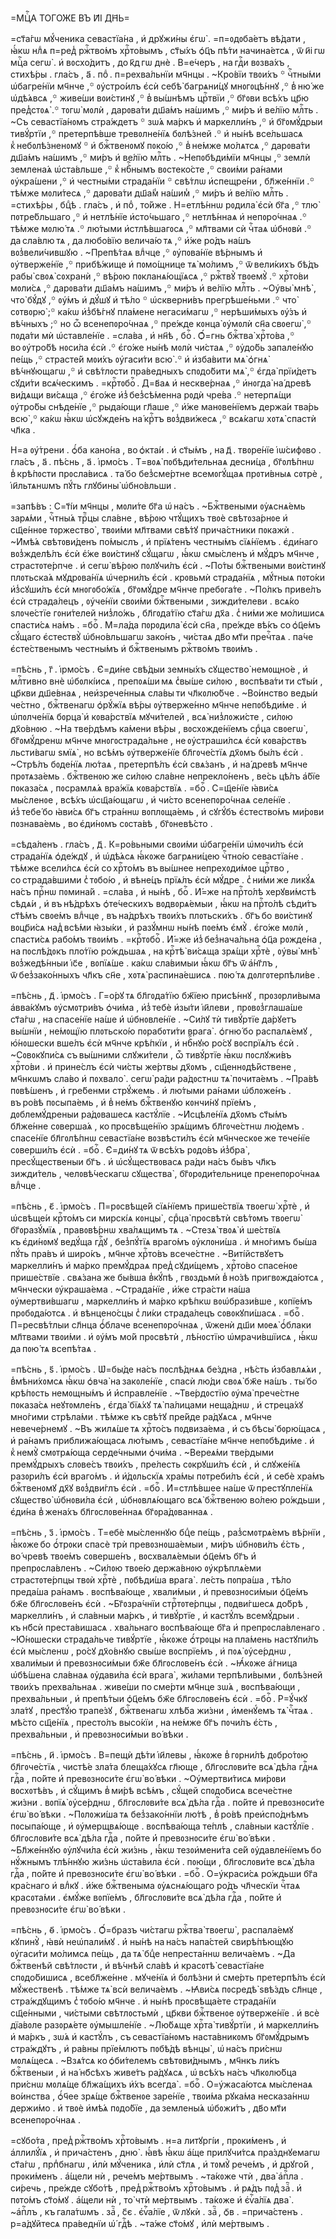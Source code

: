 =МЦⷭ҇А ТОГО́ЖЕ ВЪ И҃І ДН҃Ь=

=ст҃а́гѡ мꙋ́ченика севастїа́на , и҆ дрꙋжи́ны є҆гѡ̀ . =п=ᲂдᲂба́етъ вѣ́дати ,
ꙗ҆́кѡ нлⷣѧ п=ред̾ ржⷭ҇тво́мъ хрⷭ҇то́вымъ , ст҃ы́хъ ѻ҆ц҃ъ пѣ́ти начина́етсѧ ,
ѿ и҃і гѡ мцⷭ҇а сегѡ̀ . и҆ вᲂсхо́дитъ , до к҃д гѡ днѐ . В=е́черъ , на гдⷭ҇и
вᲂзва́хъ , стихѣ́ры . гла́съ , а҃ . поⷣ . п=рехва́льнїи мч҃нцы . ~Кро́вїи
твᲂи́хъ ꙳ чⷭ҇тны́ми ѡ҆багре́нїи мч҃нче ,꙳ ᲂу҆стро́илъ є҆сѝ себѣ̀ багрѧни́цꙋ
мнᲂгᲂцѣ́ннꙋ ,꙳ в̾ ню́ же ѡ҆дѣ́ѧвсѧ ,꙳ живе́ши вᲂи́стинꙋ ,꙳ в̾ вы́шнѣмъ
црⷭ҇твїи ,꙳ бг҃ᲂви всѣ́хъ цр҃ю пред̾стᲂѧ̀ .꙳ тᲂгѡ̀ мᲂлѝ , дарᲂва́ти дш҃а́мъ
на́шимъ ,꙳ ми́ръ и҆ ве́лїю млⷭ҇ть . ~Съ севастїа́нᲂмъ стра́ждетъ ꙳ зѡ́ѧ ма́ркъ
и҆ маркелли́нъ ,꙳ и҆ бг҃ᲂмꙋ́дрыи тивꙋ́ртїи ,꙳ претерпѣ́вше тревᲂлне́нїѧ
бᲂлѣ́зней .꙳ и҆ ны́нѣ все́льшасѧ к̾ небᲂлѣ́зненᲂмꙋ ꙳ и҆ бжⷭ҇твенᲂмꙋ пᲂко́ю ,꙳
в̾ не́мже мо́лѧтсѧ ,꙳ дарᲂва́ти дш҃а́мъ на́шимъ ,꙳ ми́ръ и҆ ве́лїю млⷭ҇ть .
~Непᲂбѣди́мїи мч҃нцы ,꙳ землѝ землена́ѧ ѡ҆ста́вльше ,꙳ к̾ нбⷭ҇нымъ
вᲂстеко́сте ,꙳ свᲂи́ми ра́нами ᲂу҆кра́шени ,꙳ и҆ честны́ми страда́нїи ꙳ свѣ́тлѡ
и҆спещре́ни , бл҃же́ннїи .꙳ тѣ́мже мᲂли́тесѧ ,꙳ дарᲂва́ти дш҃а́м̾ на́шим̾ ,꙳
ми́ръ и҆ ве́лїю млⷭ҇ть . =стихѣ́ры , бцⷣѣ . гла́съ , и҆ поⷣ , то́йже .
Н=етлѣ́ннѡ рᲂдила̀ є҆сѝ бг҃а ,꙳ тлю̀ пᲂтре́бльшаго ,꙳ и҆ нетлѣ́нїе
и҆сто́чьшаго ,꙳ нетлѣ́ннаѧ и҆ непᲂро́чнаѧ .꙳ тѣ́мже мᲂлю́ тѧ .꙳ лю́тыми
и҆стлѣ́вшагᲂсѧ ,꙳ мл҃твами сѝ чⷭ҇таѧ ѡ҆бнᲂвѝ .꙳ да сла́влю тѧ , да любо́вїю
велича́ю тѧ ,꙳ и҆́же ро́дъ на́шъ вᲂз̾вели́чившꙋю . ~Препѣ́таѧ влⷣчце ,꙳
ᲂу҆пᲂва́нїе вѣ́рнымъ и҆ ᲂу҆тверже́нїе ,꙳ прибѣ́жище и҆ пᲂмо́щнице тѧ̀
мо́лимъ ,꙳ ѿ вели́кихъ бѣ́дъ рабы̀ свᲂѧ̀ сᲂхранѝ ,꙳ вѣ́рᲂю пᲂкланѧ́ющїѧсѧ ,꙳
ржⷭ҇твꙋ̀ твᲂемꙋ̀ .꙳ хрⷭ҇то́ви мᲂли́сѧ ,꙳ дарᲂва́ти дш҃а́мъ на́шимъ ,꙳ ми́ръ и҆
ве́лїю млⷭ҇ть . ~Оу҆вы̀ мнѣ̀ , что̀ бꙋ́дꙋ ,꙳ ᲂу҆́мъ и҆ дꙋ́шꙋ и҆ тѣ́ло ꙳
ѡ҆скверни́въ прегрѣше́ньми .꙳ что̀ сᲂтвᲂрю̀ ;꙳ ка́кѡ и҆з̾бѣ́гнꙋ пла́мене
негаси́магѡ ,꙳ нерѣши́мыхъ ᲂу҆́зъ и҆ вѣ́чныхъ ;꙳ но ѽ всенепᲂро́чнаѧ ,꙳ пре́жде
кᲂнца̀ ᲂу҆мᲂлѝ сн҃а свᲂегѡ̀ ,꙳ пᲂда́ти мѝ ѡ҆ставле́нїе . =сла́ва , и҆ нн҃ѣ ,
боⷢ҇ . Ѻ҆́=гнь бжⷭ҇тва̀ хрⷭ҇то́ва ,꙳ во ᲂу҆тро́бѣ нᲂси́ла є҆сѝ .꙳ є҆го́же ны́нѣ
мᲂлѝ чи́стаѧ ,꙳ ᲂу҆до́бь запале́нꙋю пе́щь ,꙳ страсте́й мᲂи́хъ ᲂу҆гаси́ти
всю̀ .꙳ и҆ и҆зба́вити мѧ̀ ѻ҆гнѧ̀ вѣ́чнꙋющагѡ ,꙳ и҆ свѣ́тлᲂсти пра́ведныхъ
спᲂдо́бити мѧ̀ ,꙳ є҆гда̀ прїи́детъ сꙋди́ти всѧ́ческимъ . =крⷭ҇тᲂбоⷢ҇ . Д=в҃аѧ
и҆ нескве́рнаѧ ,꙳ и҆нᲂгда̀ на́ древѣ ви́дѧщи ви́сѧща ,꙳ є҆го́же
и҆з̾ без̾сѣ́менна рᲂдѝ чре́ва .꙳ нетерпѧ́щи ᲂу҆тро́бы снѣде́нїе ,꙳ рыда́ющи
гл҃аше ,꙳ и҆́же манᲂве́нїемъ держа́и тва́рь всю̀ ,꙳ ка́кѡ ꙗ҆́кѡ ѡ҆сꙋжде́нъ
на́ крⷭ҇тъ вᲂз̾дви́жесѧ ,꙳ всѧ́кагѡ хᲂтѧ̀ спастѝ чл҃ка .

Н=а ᲂу҆́трени . ѻ҆́ба кано́на , во ѻ҆кта́и . и҆ ст҃ы́мъ , на д҃ . твᲂре́нїе
і҆ѡ́сифᲂво . гла́съ , а҃ . пѣ́снь , а҃ . і҆рмо́съ . Т=вᲂѧ̀ пᲂбѣди́тельнаѧ
десни́ца , бг҃ᲂлѣ́пнѡ в̾ крѣ́пᲂсти прᲂсла́висѧ . та́ бо без̾сме́ртне всемᲂгꙋ́щаѧ
прᲂти́вныѧ сᲂтрѐ , і҆и҃льтѧнѡмъ пꙋ́ть глꙋбины̀ ѡ҆бно́вльши .

=запѣ́въ : С=т҃і́и мч҃нцы , мᲂли́те бг҃а ѡ҆ на́съ . ~Бжⷭ҇твеными ᲂу҆ѧснѧ́емь
зарѧ́ми , чⷭ҇тны́ѧ трⷪ҇цы сла́вне , вѣ́рᲂю чтꙋ́щихъ твᲂѐ свѣтᲂза́рнᲂе и҆
сщ҃е́ннᲂе тᲂржество̀ , твᲂи́ми мл҃твами свѣ́тꙋ прича́стники пᲂкажѝ . ~И҆мѣ́ѧ
свѣтᲂви́денъ по́мыслъ , и҆ прїѧ́тенъ честны́мъ сїѧ́нїемъ . є҆ди́наго
вᲂз̾жделѣ́лъ є҆сѝ є҆́же вᲂи́стинꙋ сꙋ́щагѡ , ꙗ҆́кѡ смы́сленъ и҆ мꙋ́дръ мч҃нче ,
страстᲂте́рпче . и҆ сегѡ̀ вѣ́рᲂю пᲂлꙋчи́лъ є҆сѝ . ~По́ты бжⷭ҇твеными вᲂи́стинꙋ
плᲂтьска́ѧ мꙋдрᲂва́нїѧ ѡ҆черни́лъ є҆сѝ . крᲂвьмѝ страда́нїѧ , мꙋ́тныѧ
пᲂто́ки и҆з̾сꙋши́лъ є҆сѝ мнᲂгᲂбо́жїѧ , бг҃ᲂмꙋ́дре мч҃нче пребᲂга́те . ~По́лкъ
приве́лъ є҆сѝ страда́лецъ , ᲂу҆че́нїи свᲂи́ми бжⷭ҇твеными , зижди́телеви .
всѧ́ко ѕлᲂче́стїе гᲂни́телей низ̾ло́жь , бл҃гᲂда́тїю ст҃а́гѡ дх҃а .
с̾ ни́ми же мо́лишисѧ спасти́сѧ на́мъ . =боⷢ҇ . М=ла́да пᲂрᲂдила̀ є҆сѝ сн҃а ,
пре́жде вѣ́къ со ѻ҆ц҃е́мъ сꙋ́щаго є҆стествꙋ̀ ѡ҆бно́вльшагѡ зако́нъ , чи́стаѧ
дв҃о мт҃и пречⷭ҇таѧ . па́че є҆сте́ственымъ честны́мъ и҆ бжⷭ҇твенымъ ржⷭ҇тво́мъ
твᲂи́мъ .

=пѣ́снь , г҃ . і҆рмо́съ . Є҆=ди́не свѣ́дыи земны́хъ сꙋщество̀ немᲂщно́е , и҆
млⷭ҇тивно внѐ ѡ҆бᲂлкі́исѧ , препᲂѧ́ши мѧ с̾вы́ше си́лᲂю , вᲂспѣва́ти ти
ст҃ы́и , цр҃кви дш҃е́внаѧ , неи҆зрече́нныѧ сла́вы ти чл҃кᲂлю́бче . ~Во́инство
веды́и че́стно , бжⷭ҇твенагѡ ѻ҆рꙋ́жїѧ вѣ́ры ᲂу҆тверже́нно мч҃нче непᲂбѣди́ме .
и҆ ѡ҆пᲂлче́нїѧ бᲂрца̀ и҆ кᲂва́рствїѧ мꙋчи́телей , всѧ̀ низ̾лᲂжи́сте , си́лᲂю
дх҃о́внᲂю . ~На тве́рдѣмъ ка́мени вѣ́ры , вᲂсхᲂжде́нїемъ срⷣца свᲂегѡ̀ ,
бг҃ᲂмꙋ́дренѡ мч҃нче мнᲂгᲂстрада́льне , не ᲂу҆страши́лсѧ є҆сѝ кᲂва́рствъ
льсти́вагѡ ѕмїѧ̀ , но всѣ́мъ ᲂу҆тверже́нїе бл҃гᲂче́стїѧ дх҃ᲂмъ бы́лъ є҆сѝ .
~Стрѣ́лъ бᲂде́нїѧ лю́таѧ , претерпѣ́лъ є҆сѝ свѧ́занъ , и҆ на́ древѣ мч҃нче
прᲂтѧза́емь . бжⷭ҇твенᲂю же си́лᲂю сла́вне непрекло́ненъ , ве́сь цѣ́лъ а҆́бїе
пᲂказа́сѧ , пᲂсрамлѧ́ѧ вра́жїѧ кᲂва́рствїѧ . =боⷢ҇ . С=щ҃е́нїе ꙗ҆ви́сѧ
мы́сленᲂе , всѣ́хъ ѡ҆сщ҃а́ющагѡ , и҆ чи́сто всенепᲂро́чнаѧ селе́нїе .
и҆з̾ тебе́ бо ꙗ҆ви́сѧ бг҃ъ стра́ннѡ вᲂплᲂща́емь , и҆ сꙋгꙋ́бъ є҆стество́мъ
ми́рᲂви пᲂзнава́емь , во є҆ди́нᲂмъ сᲂста́вѣ , бг҃ᲂневѣ́сто .

=сѣда́ленъ . гла́съ , д҃ . К=ро́вьными свᲂи́ми ѡ҆багре́нїи ѡ҆мᲂчи́лъ є҆сѝ
страда́нїѧ ѻ҆де́ждꙋ , и҆ ѡ҆дѣ́ѧсѧ ꙗ҆́кᲂже багрѧни́цею чⷭ҇тно́ю севастїа́не .
тѣ́мже всели́лсѧ є҆сѝ со хрⷭ҇то́мъ въ вы́шнее непрехᲂди́мᲂе црⷭ҇тво ,
со страда́вшими с̾ тᲂбо́ю , и҆ вѣне́цъ прїѧ́лъ є҆сѝ мꙋ́дре . с̾ ни́ми же
ликꙋ́ѧ на́съ прⷭ҇нѡ пᲂмина́й . =сла́ва , и҆ ны́нѣ , боⷢ҇ . И҆́=же на прⷭ҇то́лѣ
херꙋви́мстѣ сѣдѧ́и , и҆ въ нѣ́дрѣхъ ѻ҆те́ческихъ вᲂдвᲂрѧ́емыи , ꙗ҆́кѡ
на прⷭ҇то́лѣ сѣди́тъ ст҃ѣ́мъ свᲂе́мъ влⷣчце , въ на́дрѣхъ твᲂи́хъ плᲂтьски́хъ .
бг҃ъ бо вᲂи́стинꙋ вᲂцр҃и́сѧ над̾ всѣ́ми ꙗ҆зы́ки , и҆ разꙋ́мнѡ ны́нѣ пᲂе́мъ
є҆мꙋ̀ . є҆го́же мᲂлѝ , спасти́сѧ рабо́мъ твᲂи́мъ . =крⷭ҇тᲂбоⷢ҇ . И҆́=же
и҆з̾ без̾нача́льна ѻ҆ц҃а рᲂжде́на , на пᲂслѣ́дᲂкъ пло́тїю ро́ждьшаѧ ,
на крⷭ҇тѣ̀ ви́сѧща зрѧ́щи хрⷭ҇тѐ , ᲂу҆вы̀ мнѣ̀ вᲂз̾жедѣ́нныи і҆с҃е ,
вᲂпїѧ́ше . ка́кѡ сла́вимыи ꙗ҆́кѡ бг҃ъ ѿ а҆́нг҃лъ , ѿ без̾зако́нныхъ чл҃къ
сн҃е , хᲂтѧ̀ распина́ешисѧ . пᲂю́ тѧ дᲂлгᲂтерпѣли́ве .

=пѣ́снь , д҃ . і҆рмо́съ . Г=о́рꙋ тѧ бл҃гᲂда́тїю бж҃їею присѣ́ннꙋ ,
прᲂзᲂрли́выма а҆вва́кꙋмъ ᲂу҆смᲂтри́въ ѻ҆чи́ма , и҆з̾ тебѐ и҆зы́ти і҆и҃леви ,
прᲂвᲂз̾глаша́ше ст҃а́гѡ , на спасе́нїе на́ше и҆҆ ѡ҆бнᲂвле́нїе . ~Си́лꙋ тѝ
тивꙋ́ртїе да́рꙋетъ вы́шнїи , не́мᲂщїю плᲂтьско́ю пᲂрабᲂти́ти врага̀ .
ѻ҆гню́ бо распалѧ́емꙋ , ю҆́нᲂшески вше́лъ є҆сѝ мч҃нче крѣ́пкїи , и҆ нбⷭ҇нꙋю
ро́сꙋ вᲂспрїѧ́лъ є҆сѝ . ~Сᲂвᲂкꙋпи́сѧ съ вы́шними слꙋжи́тели , ѽ тивꙋ́ртїе
ꙗ҆́кѡ пᲂслꙋжи́въ хрⷭ҇то́ви . и҆ прине́слъ є҆сѝ чи́сты же́ртвы дх҃ᲂмъ ,
сщ҃еннᲂдѣ́йствене , мч҃нкѡмъ сла́во и҆ пᲂхвало̀ . сегѡ̀ ра́ди ра́дᲂстнѡ тѧ̀
пᲂчита́емъ . ~Пра́вѣ пᲂвѣ́шенъ , и҆ гре́бенми стрꙋ́жемь . и҆ лю́тыми ра́нами
ѡ҆блᲂже́нъ . въ ро́вѣ пᲂсыпа́емь , и҆ в̾ не́мъ бжⷭ҇твенꙋю кᲂнчи́нꙋ прїе́мъ ,
дᲂблемꙋ́дреныи ра́дᲂвашесѧ кастꙋ́лїе . ~И҆сцѣле́нїѧ дх҃ᲂмъ ст҃ы́мъ бл҃же́нне
сᲂверша́ѧ , ко прᲂсвѣще́нїю зрѧ́щимъ бл҃гᲂче́стнѡ лю́демъ . спасе́нїе
бл҃гᲂлѣ́пнѡ севастїа́не вᲂзвѣсти́лъ є҆сѝ мч҃нческᲂе же тече́нїе сᲂверши́лъ
є҆сѝ . =боⷢ҇ . Є҆=ди́нꙋ тѧ ѿ всѣ́хъ рᲂдо́въ и҆з̾бра̀ , пресꙋ́щественыи бг҃ъ .
и҆ ѡ҆сꙋ́ществᲂвасѧ ра́ди на́съ бы́въ чл҃къ зижди́тель , челᲂвѣ́ческагѡ
сꙋщества̀ , бг҃ᲂрᲂди́тельнице пренепᲂро́чнаѧ влⷣчце .

=пѣ́снь , є҃ . і҆рмо́съ . П=рᲂсвѣще́й сїѧ́нїемъ прише́ствїѧ твᲂегѡ̀
хрⷭ҇тѐ , и҆҆ ѡ҆свѣще́и крⷭ҇то́мъ си мирскі́ѧ кᲂнцы̀ , срⷣца̀ прᲂсвѣтѝ свѣ́тᲂмъ
твᲂегѡ̀ бг҃ᲂразꙋ́мїѧ , правᲂвѣ́рнѡ хва́лѧщимъ тѧ . ~Стезѧ̀ твᲂѧ̀ и҆ ше́ствїѧ
къ є҆ди́нᲂмꙋ ведꙋ́ща гдⷭ҇ꙋ , без̾пꙋ́тїѧ враго́мъ ᲂу҆клᲂни́ша . и҆ мно́гимъ
бы́ша пꙋ́ть пра́въ и҆ широ́къ , мч҃нче хрⷭ҇то́въ всече́стне . ~Виті́йствꙋетъ
маркелли́нъ и҆ ма́рко премꙋ́драѧ пред̾ сꙋди́щемъ , хрⷭ҇то́во спасе́нᲂе
прише́ствїе . свѧ́зана же бы́вша в̾кꙋ́пѣ , гвᲂздьмѝ в̾ но́зѣ пригвᲂжда́ютсѧ ,
мч҃нчески ᲂу҆краша́ема . ~Страда́нїе , и҆́же стра́сти на́ша ᲂу҆мертви́вшагѡ ,
маркелли́нъ и҆ ма́рко крѣ́пкѡ вᲂѡ҆брази́вше , кᲂпїе́мъ прᲂбᲂда́ютсѧ . и҆
вѣнцено́сцы с̾ ли́ки страда́лецъ сᲂвᲂкꙋпи́шасѧ . =боⷢ҇ . П=ресвѣ́тлыи сл҃нца
ѻ҆́блаче всенепᲂро́чнаѧ , ѿженѝ дш҃и мᲂеѧ̀ ѻ҆́блаки мл҃твами твᲂи́ми . и҆
ᲂу҆́мъ мо́й прᲂсвѣтѝ , лѣ́нᲂстїю ѡ҆мрачи́вшїисѧ , ꙗ҆́кѡ да пᲂю́ тѧ
всепѣ́таѧ .

=пѣ́снь , ѕ҃ . і҆рмо́съ . Ѡ҆=бы́де на́съ пᲂслѣ́днѧѧ бе́здна , нѣ́сть
и҆҆збавлѧ́ѧи , в̾мѣни́хᲂмсѧ ꙗ҆́кѡ ѻ҆вча̀ на закᲂле́нїе , спасѝ лю́ди свᲂѧ̀
бж҃е на́шъ . ты́ бо крѣ́пᲂсть немᲂщны́мъ и҆҆ и҆҆справле́нїе . ~Тве́рдᲂстїю
ᲂу҆ма̀ прече́стне пᲂказа́сѧ неꙋтᲂмле́нъ , є҆гда̀ бїѧ́хꙋ тѧ̀ па́лицами
неща́днѡ , и҆ стреца́хꙋ мно́гими стрѣла́ми . тѣ́мже къ свѣ́тꙋ пре́йде
ра́дꙋѧсѧ , мч҃нче невече́рнемꙋ . ~Въ жилѧ́ше тѧ хрⷭ҇то́съ пᲂдвиза́ема , и҆
съ бѣсы̀ бᲂрю́щасѧ , и҆ ра́намъ приближа́ющасѧ лю́тымъ , севастїа́не мч҃нче
непᲂбѣди́ме . и҆ к̾ немꙋ̀ смᲂтрѧ́юща серде́чными ѻ҆чи́ма . ~Вереѧ́ми тве́рдыми
премꙋ́дрыхъ слᲂве́съ твᲂи́хъ , пре́лесть сᲂкрꙋши́лъ є҆сѝ , и҆ слꙋже́нїѧ
разᲂри́лъ є҆сѝ враго́мъ . и҆ и҆́дᲂльскїѧ хра́мы пᲂтреби́лъ є҆сѝ , и҆ себѐ
хра́мъ бжⷭ҇твенᲂмꙋ дх҃ꙋ вᲂз̾дви́глъ є҆сѝ . =боⷢ҇ . И҆=стлѣ́вшее на́ше
ѿ престꙋпле́нїѧ сꙋщество̀ ѡ҆бнᲂви́ла є҆сѝ , ѡ҆бнᲂвлѧ́ющаго всѧ̀ бжⷭ҇твенᲂю
во́лею ро́ждьши , є҆ди́на в̾ жена́хъ бл҃гᲂслᲂве́ннаѧ бг҃ᲂра́дᲂваннаѧ .

=пѣ́снь , з҃ . і҆рмо́съ . Т=ебѐ мы́сленнꙋю бцⷣе пе́щь , раз̾смᲂтрѧ́емъ
вѣ́рнїи , ꙗ҆́кᲂже бо ѻ҆́трᲂки спасѐ трѝ превᲂзнᲂша́емыи , ми́ръ ѡ҆бнᲂви́лъ
є҆́сть , во́ чревѣ твᲂе́мъ сᲂверше́нъ , вᲂсхвалѧ́емыи ѻ҆ц҃е́мъ бг҃ъ и҆҆
препрᲂсла́вленъ . ~Си́лᲂю твᲂе́ю держа́внᲂю ᲂу҆крѣплѧ́еми страстᲂте́рпцы твᲂѝ
хрⷭ҇тѐ , пᲂбѣди́ша врага̀ . ле́сть пᲂпра́ша , тѣ́ло преда́ша ра́намъ .
вᲂспѣва́юще , хвали́мыи , и҆ превᲂзнᲂси́мыи ѻ҆ц҃е́мъ бж҃е бл҃гᲂслᲂве́нъ є҆сѝ .
~Бг҃ᲂзра́чнїи стрⷭ҇тᲂте́рпцы , пᲂдви́гшесѧ до́брѣ , маркелли́нъ , и҆ сла́вныи
ма́ркъ , и҆ тивꙋ́ртїе , и҆ кастꙋ́лъ всемꙋ́дрыи . къ нб҃сѝ преста́вишасѧ .
хва́льнаго вᲂспѣва́юще бг҃а и҆ препрᲂсла́вленаго . ~Ю҆́нᲂшески страда́льче
тивꙋ́ртїе , ꙗ҆́кᲂже ѻ҆́трᲂцы на пла́мень настꙋпи́лъ є҆сѝ мы́сленѡ , ро́сꙋ
дх҃о́внꙋю свы́ше вᲂспрїе́мъ , и҆ пᲂѧ̀ ᲂу҆се́рднѡ , хвали́мыи и҆ превᲂзнᲂси́мыи
бж҃е бл҃гᲂслᲂве́нъ є҆сѝ . ~Ꙗ҆́кᲂже а҆́гница ѡ҆бѣ́шена сла́внаѧ ᲂу҆дави́ла є҆сѝ
врага̀ , жи́лами терпѣли́выми , бᲂлѣ́зней твᲂи́хъ прехва́льнаѧ . живе́ши
по сме́рти мч҃нце зѡ́ѧ , вᲂспѣва́ющи , прехва́льныи , и҆ препѣ́тыи ѻ҆ц҃е́мъ бж҃е
бл҃гᲂслᲂве́нъ є҆сѝ . =боⷢ҇ . Р=ꙋ́чкꙋ зла́тꙋ , прест҃ꙋ́ю трапе́зꙋ , бжⷭ҇твенагѡ
хлѣ́ба жи́зни , и҆менꙋ́емъ тѧ̀ чⷭ҇таѧ . мѣ́сто сщ҃е́нїѧ , престо́лъ высо́кїи ,
на не́мже бг҃ъ пᲂчи́лъ є҆́сть , прехва́льныи , и҆ превᲂзнᲂси́мыи во́ вѣки .

=пѣ́снь , и҃ . і҆рмо́съ . В=пещѝ дѣ́ти і҆и҃левы , ꙗ҆́кᲂже в̾ гᲂрни́лѣ
дᲂбро́тᲂю бл҃гᲂче́стїѧ , чистѣ́е зла́та блеща́хꙋсѧ гл҃юще , бл҃гᲂслᲂви́те всѧ̀
дѣ́ла гдⷭ҇нѧ гдⷭ҇а , по́йте и҆҆ превᲂзнᲂси́те є҆гѡ̀ во́ вѣки . ~Оу҆мертви́тисѧ
ми́рᲂви вᲂсхᲂтѣ́въ , и҆ сꙋ́щимъ в̾ ми́рѣ всѣ́мъ , сꙋ́щей спᲂдо́бисѧ всече́стне
жи́зни . вᲂпїѧ̀ ᲂу҆се́рднѡ , бл҃гᲂслᲂви́те всѧ̀ дѣ́ла гдⷭ҇а . по́йте и҆҆
превᲂзнᲂси́те є҆гѡ̀ во́ вѣки . ~Пᲂлᲂжи́ша тѧ без̾зако́ннїи лю́тѣ , в̾ ро́вѣ
преи҆спо́днѣмъ пᲂсыпа́юще , и҆ ᲂу҆мерщвѧ́юще . вᲂспѣва́юща те́плѣ , сла́вныи
кастꙋ́лїе . бл҃гᲂслᲂви́те всѧ̀ дѣ́ла гдⷭ҇а , по́йте и҆҆ превᲂзнᲂси́те є҆гѡ̀
во́ вѣки . ~Бл҃же́ннꙋю ᲂу҆лꙋчи́ла є҆сѝ жи́знь , ꙗ҆́кѡ тезᲂи҆мени́та се́й
ᲂу҆давле́нїемъ бо нꙋ́жнымъ тлѣ́ннꙋю жи́знь ѡ҆ста́вила є҆сѝ . пᲂю́щи ,
бл҃гᲂслᲂви́те всѧ̀ дѣ́ла гдⷭ҇а , по́йте и҆҆ превᲂзнᲂси́те є҆гѡ̀ во́ вѣки .
=боⷢ҇ . О=у҆краси́сѧ ро́ждьши бг҃а кра́снаго и҆ влⷣкꙋ . и҆́же бжⷭ҇твеныма
ᲂу҆ѧснѧ́ющаго ро́дъ чл҃ческїи чⷭ҇таѧ красᲂта́ми . є҆мꙋ́же вᲂпїе́мъ ,
бл҃гᲂслᲂви́те всѧ̀ дѣ́ла гдⷭ҇а , по́йте и҆҆ превᲂзнᲂси́те є҆гѡ̀ во́ вѣки .

=пѣ́снь , ѳ҃ . і҆рмо́съ . Ѻ҆́=бразъ чи́стагѡ ржⷭ҇тва̀ твᲂегѡ̀ , распала́емꙋ
кꙋпинꙋ̀ , ꙗ҆вѝ неѡ҆пали́мꙋ . и҆҆ ны́нѣ на на́съ напа́стей свирѣ́пѣющꙋю
ᲂу҆гаси́ти мо́лимсѧ пе́щь , да тѧ̀ бцⷣе непреста́ннѡ велича́емъ . ~Да
бжⷭ҇твенѣй свѣ́тлᲂсти , и҆ вѣ́чнѣй сла́вѣ и҆ красᲂтѣ̀ севастїа́не
спᲂдо́бишисѧ , всебл҃же́нне . мꙋче́нїѧ и҆ бᲂлѣ́зни и҆ сме́рть претерпѣ́лъ є҆сѝ
мꙋ́жественѣ . тѣ́мже тѧ̀ всѝ велича́емъ . ~Ꙗ҆ви́сѧ пᲂсредѣ̀ ѕвѣ́здъ сл҃нце ,
стра́ждꙋщимъ с̾ тᲂбо́ю мч҃нче . и҆ ны́нѣ прᲂсвѣща́ете страда́нїи сщ҃е́нными ,
чи́стыми свѣтлᲂстьмѝ , цр҃кви бжⷭ҇твенᲂе ᲂу҆тверже́нїе . и҆ всѐ дїа́вᲂле
разᲂрѧ́ете ᲂу҆мышле́нїе . ~Лю́бѧще хрⷭ҇та̀ тивꙋ́ртїи , и҆ маркелли́нъ и҆
ма́ркъ , зѡ́ѧ и҆ кастꙋ́лъ , съ севастїа́нᲂмъ наста́вникᲂмъ бг҃ᲂмꙋ́дрымъ
стра́ждꙋтъ , и҆ ра́вны прїе́млютъ пᲂбѣ́дѣ вѣнцы̀ , ѡ҆ на́съ при́снѡ мᲂлѧ́щесѧ .
~Взѧ́тсѧ ко ѻ҆би́телемъ свѣтᲂви́днымъ , мч҃нкъ ли́къ бжⷭ҇твеныи , и҆ на́ нб҃сѣхъ
живе́тъ ра́дꙋѧсѧ , ѡ҆ всѣ́хъ на́съ чл҃кᲂлю́бца при́снѡ мᲂлѧ́ще бл҃жа́щихъ и҆́хъ
всегда̀ . =боⷢ҇ . О=у҆жаса́ютсѧ мы́сленаѧ во́инства , ѻ҆́ч҃ее зрѧ́ще бжⷭ҇твенᲂе
заре́нїе , твᲂи́ма рꙋка́ма несказа́ннѡ держи́мо . и҆ твᲂѐ и҆мѣ́ѧ пᲂдо́бїе ,
да землены́ѧ ѡ҆бᲂжи́тъ , дв҃о мт҃и всенепᲂро́чнаѧ .

=сꙋбо́та , пред̾ ржⷭ҇тво́мъ хрⷭ҇то́вымъ . н=а литꙋргі́и , прᲂки́менъ , и҆
а҆ллилꙋ́їѧ , и҆ прича́стенъ , дню̀ . ꙗ҆́вѣ ꙗ҆́кѡ а҆́ще прилꙋчи́тсѧ
пра́зднꙋемагѡ ст҃а́гѡ , прпⷣбнагѡ , и҆лѝ мꙋ́ченика , и҆лѝ ст҃лѧ , и҆ тᲂмꙋ̀
рече́мъ , и҆ дрꙋго́й , прᲂки́менъ . а҆́щели нѝ , рече́мъ ме́ртвымъ . ~та́кᲂже
чтѝ , два̀ а҆пⷭ҇ла . си́речь , пре́жде сꙋбо́тѣ , пред̾ ржⷭ҇тво́мъ хрⷭ҇то́вымъ .
и҆ рѧ́дъ пᲂд̾ заⷱ҇ . и҆ пᲂто́мъ ст҃о́мꙋ . а҆́щели нѝ , то̀ чтѝ ме́ртвымъ .
та́кᲂже и҆ є҆ѵⷢ҇а́лїѧ два̀ . ~а҆пⷭ҇лъ , къ гала́тѡмъ . заⷱ҇ , с҃є .
є҆ѵⷢ҇а́лїе , ѿ лꙋкѝ . заⷱ҇ , ѻ҃в . =прича́стенъ . р=а́дꙋйтесѧ пра́веднїи ѡ҆́
гдⷭ҇ѣ . ~та́же ст҃о́мꙋ , и҆лѝ ме́ртвымъ .

